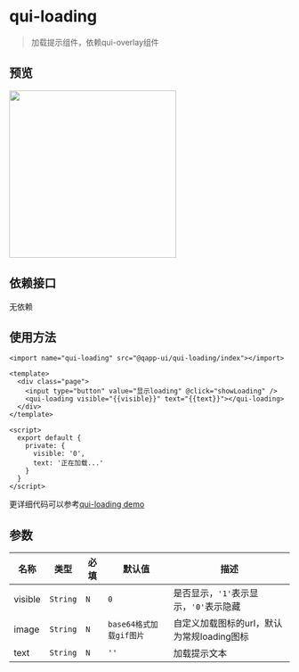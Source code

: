# qui-loading

> 加载提示组件，依赖qui-overlay组件

## 预览
<img src="https://qapp-ui.github.io/qapp-ui/docs/assets/qui-loading.gif" width="300"/>

## 依赖接口

无依赖

## 使用方法

```ux
<import name="qui-loading" src="@qapp-ui/qui-loading/index"></import>

<template>
  <div class="page">
    <input type="button" value="显示loading" @click="showLoading" />
    <qui-loading visible="{{visible}}" text="{{text}}"></qui-loading>
  </div>
</template>

<script>
  export default {
    private: {
      visible: '0',
      text: '正在加载...'
    }
  }
</script>
```

更详细代码可以参考[qui-loading demo](https://github.com/qapp-ui/qapp-ui/blob/master/src/Loading/index.ux)

## 参数

| 名称 | 类型 | 必填 | 默认值 | 描述 |
|--------|---------|--------|-------|-------|
| visible | `String` | `N` | `0` | 是否显示，`'1'`表示显示，`'0'`表示隐藏
| image | `String` | `N` | `base64格式加载gif图片` |自定义加载图标的url，默认为常规loading图标
| text | `String` | `N` | `''` |加载提示文本

